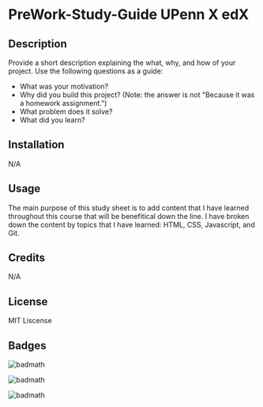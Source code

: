 # PreWork-Study-Guide UPenn X edX

## Description

Provide a short description explaining the what, why, and how of your project. Use the following questions as a guide:

- What was your motivation?
- Why did you build this project? (Note: the answer is not "Because it was a homework assignment.")
- What problem does it solve?
- What did you learn?


## Installation

N/A

## Usage

The main purpose of this study sheet is to add content that I have learned throughout this course that will be benefitical down the line. I have broken down the content by topics that I have learned: HTML, CSS, Javascript, and Git.

## Credits

N/A

## License

MIT Liscense 


## Badges

![badmath](https://img.shields.io/github/languages/top/nielsenjared/badmath)

![badmath](https://img.shields.io/badge/CSS-100%25-green)

![badmath](https://img.shields.io/badge/HTML-100%25-blue)

